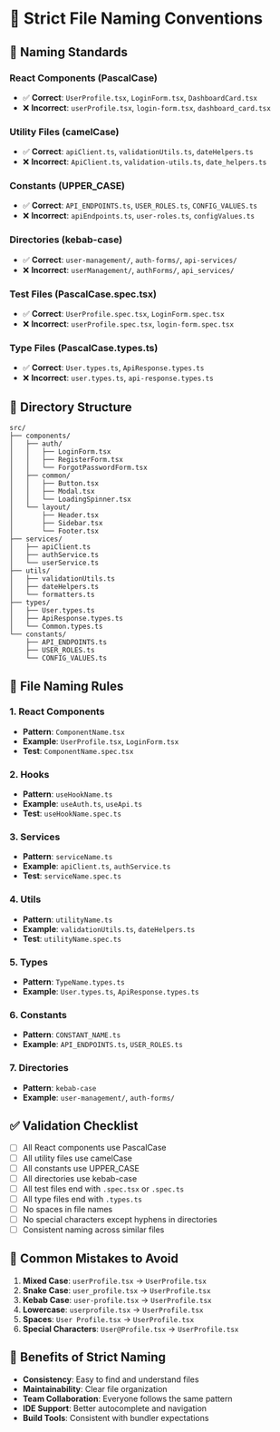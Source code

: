 # 📝 Strict File Naming Conventions

## 🎯 **Naming Standards**

### **React Components (PascalCase)**
- ✅ **Correct**: `UserProfile.tsx`, `LoginForm.tsx`, `DashboardCard.tsx`
- ❌ **Incorrect**: `userProfile.tsx`, `login-form.tsx`, `dashboard_card.tsx`

### **Utility Files (camelCase)**
- ✅ **Correct**: `apiClient.ts`, `validationUtils.ts`, `dateHelpers.ts`
- ❌ **Incorrect**: `ApiClient.ts`, `validation-utils.ts`, `date_helpers.ts`

### **Constants (UPPER_CASE)**
- ✅ **Correct**: `API_ENDPOINTS.ts`, `USER_ROLES.ts`, `CONFIG_VALUES.ts`
- ❌ **Incorrect**: `apiEndpoints.ts`, `user-roles.ts`, `configValues.ts`

### **Directories (kebab-case)**
- ✅ **Correct**: `user-management/`, `auth-forms/`, `api-services/`
- ❌ **Incorrect**: `userManagement/`, `authForms/`, `api_services/`

### **Test Files (PascalCase.spec.tsx)**
- ✅ **Correct**: `UserProfile.spec.tsx`, `LoginForm.spec.tsx`
- ❌ **Incorrect**: `userProfile.spec.tsx`, `login-form.spec.tsx`

### **Type Files (PascalCase.types.ts)**
- ✅ **Correct**: `User.types.ts`, `ApiResponse.types.ts`
- ❌ **Incorrect**: `user.types.ts`, `api-response.types.ts`

## 📁 **Directory Structure**

```
src/
├── components/
│   ├── auth/
│   │   ├── LoginForm.tsx
│   │   ├── RegisterForm.tsx
│   │   └── ForgotPasswordForm.tsx
│   ├── common/
│   │   ├── Button.tsx
│   │   ├── Modal.tsx
│   │   └── LoadingSpinner.tsx
│   └── layout/
│       ├── Header.tsx
│       ├── Sidebar.tsx
│       └── Footer.tsx
├── services/
│   ├── apiClient.ts
│   ├── authService.ts
│   └── userService.ts
├── utils/
│   ├── validationUtils.ts
│   ├── dateHelpers.ts
│   └── formatters.ts
├── types/
│   ├── User.types.ts
│   ├── ApiResponse.types.ts
│   └── Common.types.ts
└── constants/
    ├── API_ENDPOINTS.ts
    ├── USER_ROLES.ts
    └── CONFIG_VALUES.ts
```

## 🔧 **File Naming Rules**

### **1. React Components**
- **Pattern**: `ComponentName.tsx`
- **Example**: `UserProfile.tsx`, `LoginForm.tsx`
- **Test**: `ComponentName.spec.tsx`

### **2. Hooks**
- **Pattern**: `useHookName.ts`
- **Example**: `useAuth.ts`, `useApi.ts`
- **Test**: `useHookName.spec.ts`

### **3. Services**
- **Pattern**: `serviceName.ts`
- **Example**: `apiClient.ts`, `authService.ts`
- **Test**: `serviceName.spec.ts`

### **4. Utils**
- **Pattern**: `utilityName.ts`
- **Example**: `validationUtils.ts`, `dateHelpers.ts`
- **Test**: `utilityName.spec.ts`

### **5. Types**
- **Pattern**: `TypeName.types.ts`
- **Example**: `User.types.ts`, `ApiResponse.types.ts`

### **6. Constants**
- **Pattern**: `CONSTANT_NAME.ts`
- **Example**: `API_ENDPOINTS.ts`, `USER_ROLES.ts`

### **7. Directories**
- **Pattern**: `kebab-case`
- **Example**: `user-management/`, `auth-forms/`

## ✅ **Validation Checklist**

- [ ] All React components use PascalCase
- [ ] All utility files use camelCase
- [ ] All constants use UPPER_CASE
- [ ] All directories use kebab-case
- [ ] All test files end with `.spec.tsx` or `.spec.ts`
- [ ] All type files end with `.types.ts`
- [ ] No spaces in file names
- [ ] No special characters except hyphens in directories
- [ ] Consistent naming across similar files

## 🚫 **Common Mistakes to Avoid**

1. **Mixed Case**: `userProfile.tsx` → `UserProfile.tsx`
2. **Snake Case**: `user_profile.tsx` → `UserProfile.tsx`
3. **Kebab Case**: `user-profile.tsx` → `UserProfile.tsx`
4. **Lowercase**: `userprofile.tsx` → `UserProfile.tsx`
5. **Spaces**: `User Profile.tsx` → `UserProfile.tsx`
6. **Special Characters**: `User@Profile.tsx` → `UserProfile.tsx`

## 🎯 **Benefits of Strict Naming**

- **Consistency**: Easy to find and understand files
- **Maintainability**: Clear file organization
- **Team Collaboration**: Everyone follows the same pattern
- **IDE Support**: Better autocomplete and navigation
- **Build Tools**: Consistent with bundler expectations
